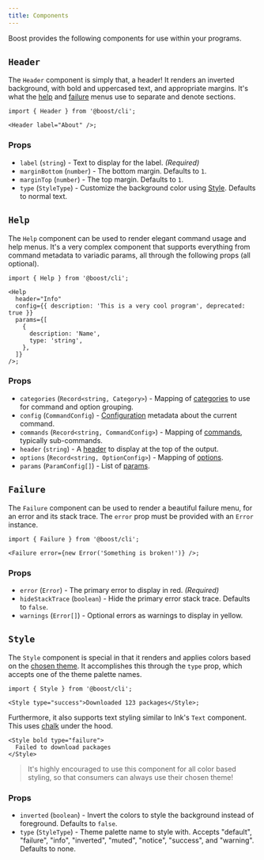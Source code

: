 ```yaml
---
title: Components
---
```


Boost provides the following components for use within your programs.

## `Header`

The `Header` component is simply that, a header! It renders an inverted background, with bold and
uppercased text, and appropriate margins. It's what the [help](#help) and [failure](#failure) menus
use to separate and denote sections.

```tsx
import { Header } from '@boost/cli';

<Header label="About" />;
```

### Props

- `label` (`string`) - Text to display for the label. _(Required)_
- `marginBottom` (`number`) - The bottom margin. Defaults to `1`.
- `marginTop` (`number`) - The top margin. Defaults to `1`.
- `type` (`StyleType`) - Customize the background color using [Style](#style). Defaults to normal
  text.

## `Help`

The `Help` component can be used to render elegant command usage and help menus. It's a very complex
component that supports everything from command metadata to variadic params, all through the
following props (all optional).

```tsx
import { Help } from '@boost/cli';

<Help
  header="Info"
  config={{ description: 'This is a very cool program', deprecated: true }}
  params={[
    {
      description: 'Name',
      type: 'string',
    },
  ]}
/>;
```

### Props

- `categories` (`Record<string, Category>`) - Mapping of [categories](../cli.mdx#categories) to use
  for command and option grouping.
- `config` (`CommandConfig`) - [Configuration](../cli.mdx#config) metadata about the current
  command.
- `commands` (`Record<string, CommandConfig>`) - Mapping of [commands](../cli.mdx#sub-commands),
  typically sub-commands.
- `header` (`string`) - A [header](#header) to display at the top of the output.
- `options` (`Record<string, OptionConfig>`) - Mapping of [options](../cli.mdx#options).
- `params` (`ParamConfig[]`) - List of [params](../cli.mdx#params).

## `Failure`

The `Failure` component can be used to render a beautiful failure menu, for an error and its stack
trace. The `error` prop must be provided with an `Error` instance.

```tsx
import { Failure } from '@boost/cli';

<Failure error={new Error('Something is broken!')} />;
```

### Props

- `error` (`Error`) - The primary error to display in red. _(Required)_
- `hideStackTrace` (`boolean`) - Hide the primary error stack trace. Defaults to `false`.
- `warnings` (`Error[]`) - Optional errors as warnings to display in yellow.

## `Style`

The `Style` component is special in that it renders and applies colors based on the
[chosen theme](../cli.mdx#themes). It accomplishes this through the `type` prop, which accepts one
of the theme palette names.

```tsx
import { Style } from '@boost/cli';

<Style type="success">Downloaded 123 packages</Style>;
```

Furthermore, it also supports text styling similar to Ink's `Text` component. This uses
[chalk](https://www.npmjs.com/package/chalk) under the hood.

```tsx
<Style bold type="failure">
  Failed to download packages
</Style>
```

> It's highly encouraged to use this component for all color based styling, so that consumers can
> always use their chosen theme!

### Props

- `inverted` (`boolean`) - Invert the colors to style the background instead of foreground. Defaults
  to `false`.
- `type` (`StyleType`) - Theme palette name to style with. Accepts "default", "failure", "info",
  "inverted", "muted", "notice", "success", and "warning". Defaults to none.
